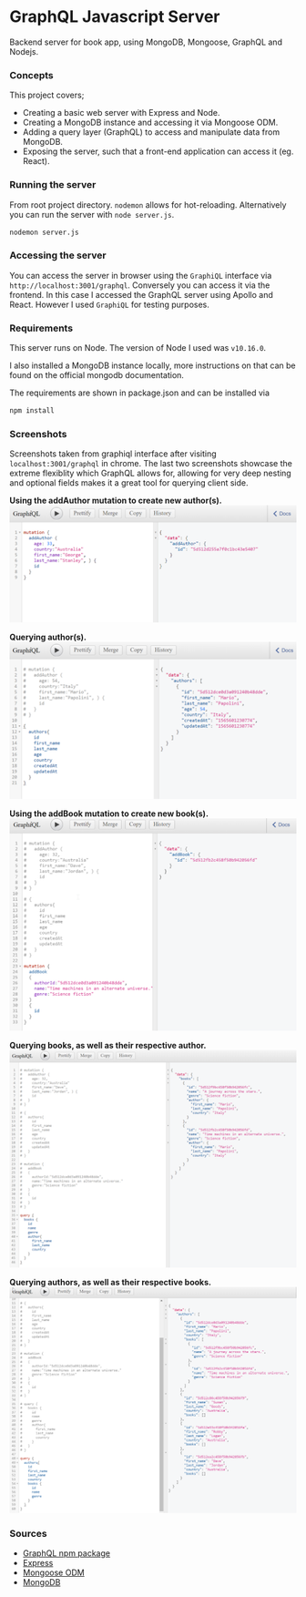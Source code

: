 # GraphQL Javascript Server
Backend server for book app, using MongoDB, Mongoose, GraphQL and Nodejs.

### Concepts
This project covers;
- Creating a basic web server with Express and Node.
- Creating a MongoDB instance and accessing it via Mongoose ODM.
- Adding a query layer (GraphQL) to access and manipulate data from MongoDB.
- Exposing the server, such that a front-end application can access it (eg. React).

### Running the server

From root project directory. `nodemon` allows for hot-reloading. Alternatively you can run the server with `node server.js`.

```sh
nodemon server.js
```

### Accessing the server

You can access the server in browser using the `GraphiQL` interface via `http://localhost:3001/graphql`. Conversely you can access it via the frontend. In this case I accessed the GraphQL server using Apollo and React. However I used `GraphiQL` for testing purposes.

### Requirements

This server runs on Node. The version of Node I used was `v10.16.0`.

I also installed a MongoDB instance locally, more instructions on that can be found on the official mongodb documentation.

The requirements are shown in package.json and can be installed via

```sh
npm install
```

### Screenshots
Screenshots taken from graphiql interface after visiting `localhost:3001/graphql` in chrome. The last two screenshots showcase the extreme flexiblity which GraphQL allows for, allowing for very deep nesting and optional fields makes it a great tool for querying client side.

**Using the addAuthor mutation to create new author(s).**
![An image from graphiql](https://github.com/danielc92/node-graphql-book-server/blob/master/screenshots/1.png)

**Querying author(s).**
![An image from graphiql](https://github.com/danielc92/node-graphql-book-server/blob/master/screenshots/2.png)

**Using the addBook mutation to create new book(s).**
![An image from graphiql](https://github.com/danielc92/node-graphql-book-server/blob/master/screenshots/3.png)

**Querying books, as well as their respective author.**
![An image from graphiql](https://github.com/danielc92/node-graphql-book-server/blob/master/screenshots/4.png)

**Querying authors, as well as their respective books.**
![An image from graphiql](https://github.com/danielc92/node-graphql-book-server/blob/master/screenshots/5.png)

### Sources

- [GraphQL npm package](https://www.npmjs.com/package/graphql)
- [Express](https://www.npmjs.com/package/express)
- [Mongoose ODM](https://www.npmjs.com/package/mongoose)
- [MongoDB](https://www.mongodb.com/)
